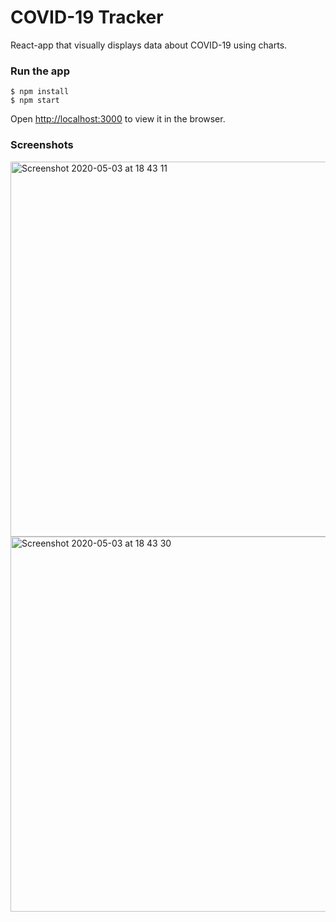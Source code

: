 # COVID-19 Tracker
React-app that visually displays data about COVID-19 using charts.

### Run the app
```shell
$ npm install 
$ npm start
```
Open [http://localhost:3000](http://localhost:3000) to view it in the browser.

### Screenshots
<img width="600" alt="Screenshot 2020-05-03 at 18 43 11" src="https://user-images.githubusercontent.com/9138498/80918710-08fe6f00-8d6f-11ea-81f9-e4ed4758923a.png">

<img width="600" alt="Screenshot 2020-05-03 at 18 43 30" src="https://user-images.githubusercontent.com/9138498/80918737-2c291e80-8d6f-11ea-81c4-53e6ff2ba45c.png">

